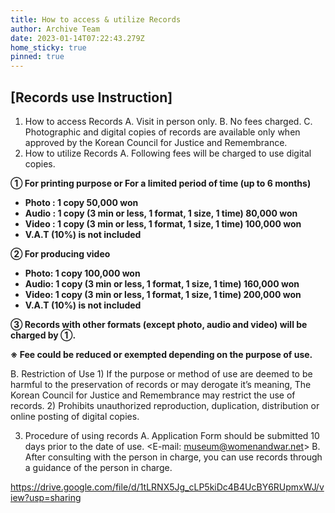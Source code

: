 ```yaml
---
title: How to access & utilize Records
author: Archive Team
date: 2023-01-14T07:22:43.279Z
home_sticky: true
pinned: true
---
```

## \[Records use Instruction]

1. How to access Records
   A. Visit in person only.
   B. No fees charged.
   C. Photographic and digital copies of records are available only when approved by the Korean Council for Justice and Remembrance.
2. How to utilize Records
   A. Following fees will be charged to use digital copies.

**<Digital Copy Usage Fees Standard>**

**① For printing purpose or For a limited period of time (up to 6 months)**

* **Photo : 1 copy 50,000 won**
* **Audio : 1 copy (3 min or less, 1 format, 1 size, 1 time) 80,000 won**
* **Video : 1 copy (3 min or less, 1 format, 1 size, 1 time) 100,000 won**
* **V.A.T (10%) is not included**

**② For producing video**

* **Photo: 1 copy 100,000 won**
* **Audio: 1 copy (3 min or less, 1 format, 1 size, 1 time) 160,000 won**
* **Video: 1 copy (3 min or less, 1 format, 1 size, 1 time) 200,000 won**
* **V.A.T (10%) is not included**

**③ Records with other formats (except photo, audio and video) will be charged by  ①.**

**※ Fee could be reduced or exempted depending on the purpose of use.**

  B. Restriction of Use
    1) If the purpose or method of use are deemed to be harmful to the preservation of records or may derogate it’s meaning, The Korean Council for Justice and Remembrance may restrict the use of records.
    2) Prohibits unauthorized reproduction, duplication, distribution or online posting of digital copies.

3. Procedure of using records
   A. Application Form should be submitted 10 days prior to the date of use. <E-mail: museum@womenandwar.net> 
   B. After consulting with the person in charge, you can use records through a guidance of the person in charge.



<https://drive.google.com/file/d/1tLRNX5Jg_cLP5kiDc4B4UcBY6RUpmxWJ/view?usp=sharing>